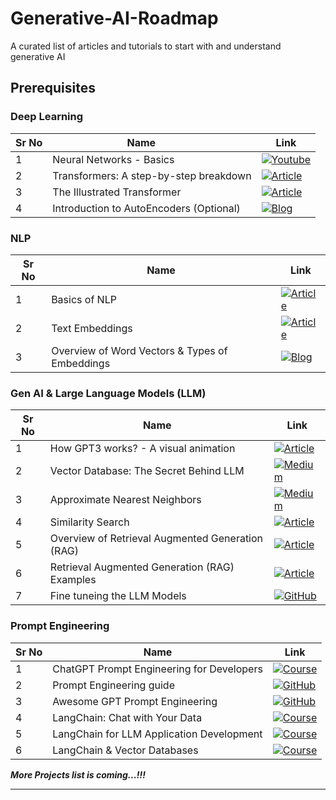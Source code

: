# Generative-AI-Roadmap
A curated list of articles and tutorials to start with and understand generative AI

## Prerequisites

### Deep Learning

| Sr No | Name &nbsp; &nbsp; &nbsp; &nbsp;                | Link                                         |
| ----- | ----------------------------------------------- | -------------------------------------------- |
| 1     | Neural Networks - Basics                        | [![Youtube](https://img.shields.io/badge/Youtube-Video-red)](https://www.3blue1brown.com/topics/neural-networks) |
| 2     | Transformers: A step-by-step breakdown          | [![Article](https://img.shields.io/badge/Article-link-blue)](https://builtin.com/artificial-intelligence/transformer-neural-network) |
| 3     | The Illustrated Transformer                     | [![Article](https://img.shields.io/badge/Article-link-blue)](https://jalammar.github.io/illustrated-transformer) |
| 4     | Introduction to AutoEncoders (Optional)         | [![Blog](https://img.shields.io/badge/Blog-link-blue)](https://pyimagesearch.com/2023/07/10/introduction-to-autoencoders/) |

### NLP

| Sr No | Name                                            | Link                                         |
| ----- | ----------------------------------------------- | -------------------------------------------- |
| 1     | Basics of NLP                                   | [![Article](https://img.shields.io/badge/Article-link-blue)](https://www.analyticsvidhya.com/blog/2022/01/nlp-tutorials-part-i-from-basics-to-advance) |
| 2     | Text Embeddings                                 | [![Article](https://img.shields.io/badge/Article-link-blue)](https://docs.cohere.com/docs/text-embeddings) |
| 3     | Overview of Word Vectors & Types of Embeddings  | [![Blog](https://img.shields.io/badge/Blog-link-blue)](https://aman.ai/primers/ai/word-vectors/) |

### Gen AI & Large Language Models (LLM)

| Sr No | Name                                            | Link                                         |
| ----- | ----------------------------------------------- | -------------------------------------------- |
| 1     | How GPT3 works? - A visual animation            | [![Article](https://img.shields.io/badge/Article-link-blue)](https://jalammar.github.io/how-gpt3-works-visualizations-animations/) |
| 2     | Vector Database: The Secret Behind LLM          | [![Medium](https://img.shields.io/badge/Medium-12100E?style=for-the-badge&logo=medium&logoColor=white)](https://levelup.gitconnected.com/vector-database-the-secret-behind-large-language-models-capabilities-7d4f6b714d16) |
| 3     | Approximate Nearest Neighbors                   | [![Medium](https://img.shields.io/badge/Medium-12100E?style=for-the-badge&logo=medium&logoColor=white)](https://towardsdatascience.com/comprehensive-guide-to-approximate-nearest-neighbors-algorithms-8b94f057d6b6) |
| 4     | Similarity Search                               | [![Article](https://img.shields.io/badge/Article-link-blue)](https://qdrant.tech/documentation/concepts/search) |
| 5     | Overview of Retrieval Augmented Generation (RAG)| [![Article](https://img.shields.io/badge/Article-link-blue)](https://www.pinecone.io/learn/retrieval-augmented-generation/) |
| 6     | Retrieval Augmented Generation (RAG) Examples   | [![Article](https://img.shields.io/badge/Article-link-blue)](https://vitalflux.com/retrieval-augmented-generation-rag-llm-examples/) |
| 7     | Fine tuneing the LLM Models                     | [![GitHub](https://img.shields.io/badge/GitHub-repo-green)](https://github.com/ashishpatel26/LLM-Finetuning) |


### Prompt Engineering

| Sr No | Name                                            | Link                                         |
| ----- | ----------------------------------------------- | -------------------------------------------- |
| 1     | ChatGPT Prompt Engineering for Developers       | [![Course](https://img.shields.io/badge/Course-link-blue)](https://www.deeplearning.ai/short-courses/chatgpt-prompt-engineering-for-developers/) |
| 2     | Prompt Engineering guide                        | [![GitHub](https://img.shields.io/badge/GitHub-repo-green)](https://github.com/dair-ai/Prompt-Engineering-Guide) |
| 3     | Awesome GPT Prompt Engineering                  | [![GitHub](https://img.shields.io/badge/GitHub-repo-green)](https://github.com/snwfdhmp/awesome-gpt-prompt-engineering) |
| 4     | LangChain: Chat with Your Data                  | [![Course](https://img.shields.io/badge/Course-link-blue)](https://www.deeplearning.ai/short-courses/langchain-chat-with-your-data/) |
| 5     | LangChain for LLM Application Development       | [![Course](https://img.shields.io/badge/Course-link-blue)](https://www.deeplearning.ai/short-courses/langchain-for-llm-application-development/) |
| 6     | LangChain & Vector Databases                    | [![Course](https://img.shields.io/badge/Course-link-blue)](https://learn.activeloop.ai/courses/langchain?utm_source=LinkedIn&utm_medium=social&utm_campaign=student-social-share) |

***More Projects list is coming...!!!***

---

